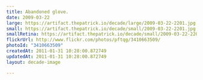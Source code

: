 ```yaml
---
title: Abandoned glove.
date: 2009-03-22
large: https://artifact.thepatrick.io/decade/large/2009-03-22-2201.jpg
small: https://artifact.thepatrick.io/decade/small/2009-03-22-2201.jpg
smallRetina: https://artifact.thepatrick.io/decade/small/2009-03-22-2201@2x.jpg
flickrUrl: http://www.flickr.com/photos/pftqg/3410663509/
photoId: "3410663509"
createdAt: 2011-01-31 10:28:00.872749
updatedAt: 2011-01-31 10:28:00.872749
layout: decade-image

---
```


